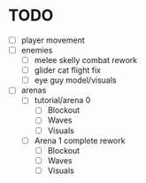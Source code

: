 # TODO

+ [ ] player movement
+ [ ] enemies
    + [ ] melee skelly combat rework
    + [ ] glider cat flight fix
    + [ ] eye guy model/visuals
+ [ ] arenas
    + [ ] tutorial/arena 0
        + [ ] Blockout
        + [ ] Waves
        + [ ] Visuals
    + [ ] Arena 1 complete rework
        + [ ] Blockout
        + [ ] Waves
        + [ ] Visuals
